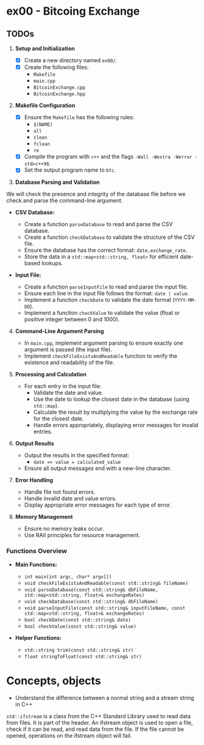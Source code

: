 # ex00 - Bitcoing Exchange

## TODOs

1. **Setup and Initialization**

   - [x] Create a new directory named `ex00/`.
   - [x] Create the following files:
     - `Makefile`
     - `main.cpp`
     - `BitcoinExchange.cpp`
     - `BitcoinExchange.hpp`

2. **Makefile Configuration**

   - [x] Ensure the `Makefile` has the following rules:
     - `$(NAME)`
     - `all`
     - `clean`
     - `fclean`
     - `re`
   - [x] Compile the program with `c++` and the flags `-Wall -Wextra -Werror -std=c++98`.
   - [x] Set the output program name to `btc`.

3. **Database Parsing and Validation**

We will check the presence and integrity of the database file before we check and parse the command-line argument.

- **CSV Database:**

  - Create a function `parseDatabase` to read and parse the CSV database.
  - Create a function `checkDatabase` to validate the structure of the CSV file.
  - Ensure the database has the correct format: `date,exchange_rate`.
  - Store the data in a `std::map<std::string, float>` for efficient date-based lookups.

- **Input File:**
  - Create a function `parseInputFile` to read and parse the input file.
  - Ensure each line in the input file follows the format: `date | value`.
  - Implement a function `checkDate` to validate the date format (`YYYY-MM-DD`).
  - Implement a function `checkValue` to validate the value (float or positive integer between 0 and 1000).

4. **Command-Line Argument Parsing**

   - In `main.cpp`, implement argument parsing to ensure exactly one argument is passed (the input file).
   - Implement `checkFileExistsAndReadable` function to verify the existence and readability of the file.

5. **Processing and Calculation**

   - For each entry in the input file:
     - Validate the date and value.
     - Use the date to lookup the closest date in the database (using `std::map`).
     - Calculate the result by multiplying the value by the exchange rate for the closest date.
     - Handle errors appropriately, displaying error messages for invalid entries.

6. **Output Results**

   - Output the results in the specified format:
     - `date => value = calculated_value`
   - Ensure all output messages end with a new-line character.

7. **Error Handling**

   - Handle file not found errors.
   - Handle invalid date and value errors.
   - Display appropriate error messages for each type of error.

8. **Memory Management**
   - Ensure no memory leaks occur.
   - Use RAII principles for resource management.

### Functions Overview

- **Main Functions:**

  - `int main(int argc, char* argv[])`
  - `void checkFileExistsAndReadable(const std::string& fileName)`
  - `void parseDatabase(const std::string& dbFileName, std::map<std::string, float>& exchangeRates)`
  - `void checkDatabase(const std::string& dbFileName)`
  - `void parseInputFile(const std::string& inputFileName, const std::map<std::string, float>& exchangeRates)`
  - `bool checkDate(const std::string& date)`
  - `bool checkValue(const std::string& value)`

- **Helper Functions:**
  - `std::string trim(const std::string& str)`
  - `float stringToFloat(const std::string& str)`

# Concepts, objects

- Understand the difference between a normal string and a stream string in C++

`std::ifstream` is a class from the C++ Standard Library used to read data from files. It is part of the <fstream> header. An ifstream object is used to open a file, check if it can be read, and read data from the file. If the file cannot be opened, operations on the ifstream object will fail.
